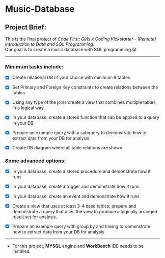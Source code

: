 # Music-Database

## Project Brief:

This is the final project of _Code First: Girls x Coding Kickstarter - (Remote) Introduction to Data and SQL Programming_. \
Our goal is to create a music database with SQL programming.:grinning:
- - - -- - - -

### Minimum tasks include:

- [x] Create relational DB of your choice with minimum 8 tables

- [x] Set Primary and Foreign Key constraints to create relations between the tables

- [x] Using any type of the joins create a view that combines multiple tables in a logical way

- [x] In your database, create a stored function that can be applied to a query in your DB

- [x] Prepare an example query with a subquery to demonstrate how to extract data from your DB for analysis

- [x] Create DB diagram where all table relations are shown


### Some advanced options:

- [x] In your database, create a stored procedure and demonstrate how it runs

- [x] In your database, create a trigger and demonstrate how it runs

- [x] In your database, create an event and demonstrate how it runs

- [x] Create a view that uses at least 3-4 base tables; prepare and demonstrate a query that uses the view to produce a logically arranged result set for analysis.

- [x] Prepare an example query with group by and having to demonstrate how to extract data from your DB for analysis

- - - -- - - -
* For this project, **MYSQL** engine and **WorkBench** IDE needs to be installed.



